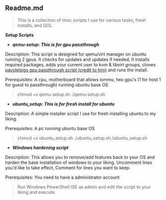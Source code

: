 ## Readme.md

> This is a collection of misc scripts I use for various tasks, fresh installs,  and QOL


**Setup Scripts**

- __*qemu-setup: This is for gpu passthrough*__

Description: This script is designed for qemu/virt manager on ubuntu running 2 gpus. It checks for updates and updates if needed, It installs required packages, adds your current user to kvm & libvirt groups, clones [pavolelsigs gpu passthrough script (credit to him)](http://https://github.com/pavolelsig/passthrough_helper_ubuntu_20.git "pavolelsig's gpu passthrough script") and runs the install.

Prerequisites: A cpu, motherboard that allows iommu, two gpu's (1 for host 1 for guest to passthrough) running ubuntu base OS 

> chmod +x qemu-setup.sh
./qemu-setup.sh



-  __*ubuntu_setup: This is for fresh install for ubuntu*__

Description: A simple installer script I use for fresh installing ubuntu to my liking.

Prerequisites: A pc running ubuntu base OS

> chmod +x ubuntu_setup.sh
./ubuntu_setup.sh./ubuntu_setup.sh



- __*Windows hardening script*__

Description: This allows you to remove/add features back to your OS and harden the base installation of windows to your liking. Uncomment lines you'd like to take effect, Comment for lines you want to keep.

Prerequisites: You need to have a administrator account

> Run Windows PowerShell ISE as admin and edit the script to your liking and execute.



